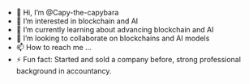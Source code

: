 - 👋 Hi, I’m @Capy-the-capybara
- 👀 I’m interested in blockchain and AI
- 🌱 I’m currently learning about advancing blockchain and AI
- 💞️ I’m looking to collaborate on blockchains and AI models
- 📫 How to reach me ...
- ⚡ Fun fact: Started and sold a company before, strong professional background in accountancy. 

<!---
Capy-the-capybara/Capy-the-capybara is a ✨ special ✨ repository because its `README.md` (this file) appears on your GitHub profile.
You can click the Preview link to take a look at your changes.
--->
